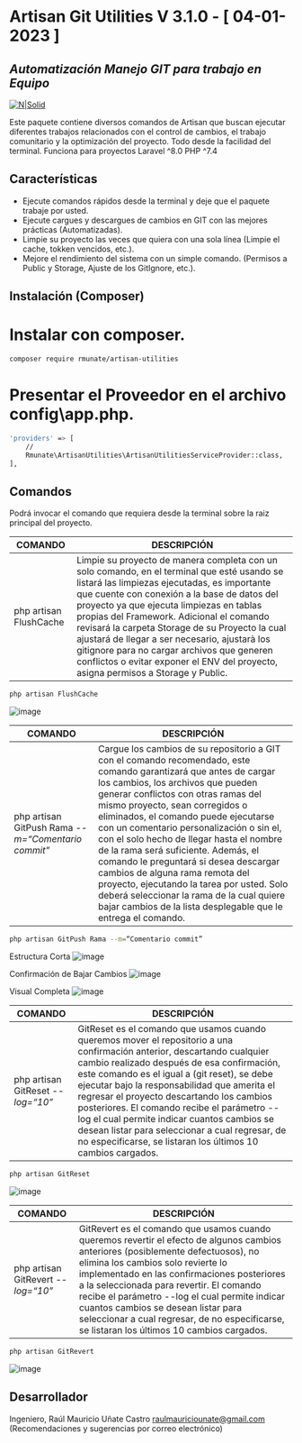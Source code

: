 # Artisan Git Utilities V 3.1.0 - [ 04-01-2023 ]
## _Automatización Manejo GIT para trabajo en Equipo_

[![N|Solid](https://i.ibb.co/ZLzQTpm/Firma-Git-Hub.png)](#)

Este paquete contiene diversos comandos de Artisan que buscan ejecutar diferentes trabajos relacionados con el control de cambios, el trabajo comunitario y la optimización del proyecto. Todo desde la facilidad del terminal.
Funciona para proyectos Laravel ^8.0
PHP ^7.4

## Características

-	Ejecute comandos rápidos desde la terminal y deje que el paquete trabaje por usted.
-	Ejecute cargues y descargues de cambios en GIT con las mejores prácticas (Automatizadas).
-	Limpie su proyecto las veces que quiera con una sola línea (Limpie el cache, tokken vencidos, etc.).
- Mejore el rendimiento del sistema con un simple comando. (Permisos a Public y Storage, Ajuste de los GitIgnore, etc.).

## Instalación (Composer)

# Instalar con composer.
```sh
composer require rmunate/artisan-utilities
```

# Presentar el Proveedor en el archivo config\app.php.

```sh
'providers' => [
	//
	Rmunate\ArtisanUtilities\ArtisanUtilitiesServiceProvider::class,
],
```

## Comandos

Podrá invocar el comando que requiera desde la terminal sobre la raiz principal del proyecto.

| COMANDO | DESCRIPCIÓN |
| ----------- | ----------- |
| php artisan FlushCache | Limpie su proyecto de manera completa con un solo comando, en el terminal que esté usando se listará las limpiezas ejecutadas, es importante que cuente con conexión a la base de datos del proyecto ya que ejecuta limpiezas en tablas propias del Framework. Adicional el comando revisará la carpeta Storage de su Proyecto la cual ajustará de llegar a ser necesario, ajustarà los gitignore para no cargar archivos que generen conflictos o evitar exponer el ENV del proyecto, asigna permisos a Storage y Public. |

```sh
php artisan FlushCache
```

![image](https://user-images.githubusercontent.com/91748598/189487153-5fdfdfc3-804a-4444-8ba4-244ac38ed644.png)


| COMANDO | DESCRIPCIÓN |
| ----------- | ----------- |
| php artisan GitPush Rama _--m=“Comentario commit”_ | Cargue los cambios de su repositorio a GIT con el comando recomendado, este comando garantizará que antes de cargar los cambios, los archivos que pueden generar conflictos con otras ramas del mismo proyecto, sean corregidos o eliminados, el comando puede ejecutarse con un comentario personalización o sin el, con el solo hecho de llegar hasta el nombre de la rama será suficiente. Además, el comando le preguntará si desea descargar cambios de alguna rama remota del proyecto, ejecutando la tarea por usted. Solo deberá seleccionar la rama de la cual quiere bajar cambios de la lista desplegable que le entrega el comando. |

```sh
php artisan GitPush Rama --m=“Comentario commit”
```

Estructura Corta
![image](https://user-images.githubusercontent.com/91748598/169713010-3df69b26-cf19-4414-bf5c-05d23133b6aa.png)

Confirmación de Bajar Cambios
![image](https://user-images.githubusercontent.com/91748598/169713035-8df77098-82f3-4e2b-84f1-2b66a027bf4d.png)

Visual Completa
![image](https://user-images.githubusercontent.com/91748598/189487197-9054821b-8d2a-42fd-b9be-cf0b2a830779.png)



| COMANDO | DESCRIPCIÓN |
| ----------- | ----------- |
| php artisan GitReset _--log=“10”_ | GitReset es el comando que usamos cuando queremos mover el repositorio a una confirmación anterior, descartando cualquier cambio realizado después de esa confirmación, este comando es el igual a (git reset), se debe ejecutar bajo la responsabilidad que amerita el regresar el proyecto descartando los cambios posteriores. El comando recibe el parámetro --log el cual permite indicar cuantos cambios se desean listar para seleccionar a cual regresar, de no especificarse, se listaran los últimos 10 cambios cargados. |

```sh
php artisan GitReset
```

![image](https://user-images.githubusercontent.com/91748598/169713175-16c5f349-f745-4bdb-ab0d-80099eec639f.png)

| COMANDO | DESCRIPCIÓN |
| ----------- | ----------- |
| php artisan GitRevert _--log=“10”_ | GitRevert es el comando que usamos cuando queremos revertir el efecto de algunos cambios anteriores (posiblemente defectuosos), no elimina los cambios solo revierte lo implementado en las confirmaciones posteriores a la seleccionada para revertir. El comando recibe el parámetro --log el cual permite indicar cuantos cambios se desean listar para seleccionar a cual regresar, de no especificarse, se listaran los últimos 10 cambios cargados. |

```sh
php artisan GitRevert
```

![image](https://user-images.githubusercontent.com/91748598/169713225-9d61a55f-a8ab-44eb-ae7b-6b70e7ba2584.png)

## Desarrollador

Ingeniero, Raúl Mauricio Uñate Castro
raulmauriciounate@gmail.com
(Recomendaciones y sugerencias por correo electrónico)
